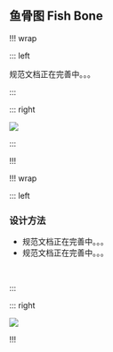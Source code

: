 ## 鱼骨图 Fish Bone ##

!!! wrap

::: left

规范文档正在完善中。。。

:::

::: right

![](../imgs/组件/组合框/img_dropdown_1.png)

:::

!!!

!!! wrap

::: left

### 设计方法 ###

- 规范文档正在完善中。。。
- 规范文档正在完善中。。。

<br>

:::

::: right

![](../imgs/组件/组合框/img_dropdown_2.png)

!!!






